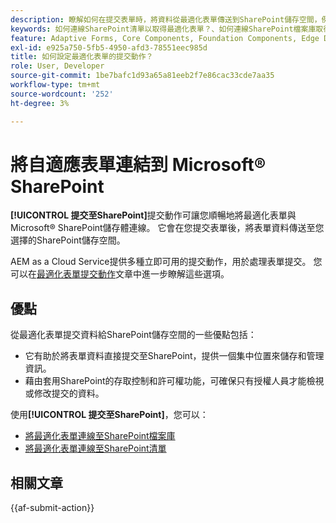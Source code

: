 ```yaml
---
description: 瞭解如何在提交表單時，將資料從最適化表單傳送到SharePoint儲存空間，例如SharePoint清單或檔案庫。
keywords: 如何連線SharePoint清單以取得最適化表單？、如何連線SharePoint檔案庫取得最適化表單、提交至SharePoint、建立SharePoint檔案庫組態、使用提交至SharePoint在最適化表單中的提交動作、連結最適化表單至Microsoft&amp；reg； SharePoint清單。
feature: Adaptive Forms, Core Components, Foundation Components, Edge Delivery Services
exl-id: e925a750-5fb5-4950-afd3-78551eec985d
title: 如何設定最適化表單的提交動作？
role: User, Developer
source-git-commit: 1be7bafc1d93a65a81eeb2f7e86cac33cde7aa35
workflow-type: tm+mt
source-wordcount: '252'
ht-degree: 3%

---
```


# 將自適應表單連結到 Microsoft® SharePoint

**[!UICONTROL 提交至SharePoint]**&#x200B;提交動作可讓您順暢地將最適化表單與Microsoft® SharePoint儲存體連線。 它會在您提交表單後，將表單資料傳送至您選擇的SharePoint儲存空間。

AEM as a Cloud Service提供多種立即可用的提交動作，用於處理表單提交。 您可以在[最適化表單提交動作](/help/forms/aem-forms-submit-action.md)文章中進一步瞭解這些選項。

## 優點

從最適化表單提交資料給SharePoint儲存空間的一些優點包括：

* 它有助於將表單資料直接提交至SharePoint，提供一個集中位置來儲存和管理資訊。
* 藉由套用SharePoint的存取控制和許可權功能，可確保只有授權人員才能檢視或修改提交的資料。

使用&#x200B;**[!UICONTROL 提交至SharePoint]**，您可以：

* [將最適化表單連線至SharePoint檔案庫](/help/forms/connect-forms-to-sharepoint-document-library.md)
* [將最適化表單連線至SharePoint清單](/help/forms/connect-forms-to-sharepoint-list.md)

## 相關文章

{{af-submit-action}}

